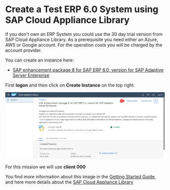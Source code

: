 # Create a Test ERP 6.0 System using SAP Cloud Appliance Library

If you don't own an ERP System you could use the 30 day trial version from SAP Cloud Appliance Library.
As a prerequisite you need either an Azure, AWS or Google account.
For the operation costs you will be charged by the account provider.

You can create an instance here:

*  [SAP enhancement package 8 for SAP ERP 6.0, version for SAP Adaptive Server Enterprise](https://cal.sap.com/catalog#/solutions/3857f8b3-9f49-48a9-bfb6-68f184299541)

First **logon** and then click on **Create Instance** on the top right.

  ![](./images/cal_setup-01.png)

For this mission we will use **client 000**

You find more information about this image in the [Getting Started Guide](https://caldocs.hana.ondemand.com/caldocs/help/Getting%20started%20guide%20ERP%20608%20on%20Sybase%20ASE.pdf),
and here more details about the [SAP Cloud Appliance Library](https://www.sap.com/products/cloud-appliance-library.html?btp=42c6e4e7-c8c3-4f02-a263-b319b00c9021)
